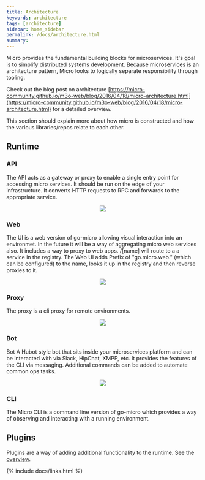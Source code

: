 ```yaml
---
title: Architecture
keywords: architecture
tags: [architecture]
sidebar: home_sidebar
permalink: /docs/architecture.html
summary: 
---
```


Micro provides the fundamental building blocks for microservices. It's goal is to simplify distributed systems development. Because microservices is an architecture pattern, Micro looks to logically separate responsibility through tooling. 

Check out the blog post on architecture [https://micro-community.github.io/m3o-web/blog/2016/04/18/micro-architecture.html](https://micro-community.github.io/m3o-web/blog/2016/04/18/micro-architecture.html) for a detailed 
overview.

This section should explain more about how micro is constructed and how the various libraries/repos relate to each other.

## Runtime

### API

The API acts as a gateway or proxy to enable a single entry point for accessing micro services. It should be run on the edge of your infrastructure. It converts HTTP requests to RPC and forwards to the appropriate service.

<p align="center">
  <img src="images/api.png" />
</p>

### Web

The UI is a web version of go-micro allowing visual interaction into an environmet. In the future it will be a way of aggregating micro web services also. It includes a way to proxy to web apps. /[name] will route to a a service in the registry. The Web UI adds Prefix of "go.micro.web." (which can be configured) to the name, looks 
it up in the registry and then reverse proxies to it.

<p align="center">
  <img src="images/web.png" />
</p>

### Proxy

The proxy is a cli proxy for remote environments.

<p align="center">
  <img src="images/car.png" />
</p>

### Bot

Bot A Hubot style bot that sits inside your microservices platform and can be interacted with via Slack, HipChat, XMPP, etc. It provides the features of the CLI via messaging. Additional commands can be added to automate common ops tasks.

<p align="center">
  <img src="images/bot.png" />
</p>

### CLI

The Micro CLI is a command line version of go-micro which provides a way of observing and interacting with a running environment.

## Plugins

Plugins are a way of adding additional functionality to the runtime. See the [overview](runtime-plugins.html).

{% include docs/links.html %}
